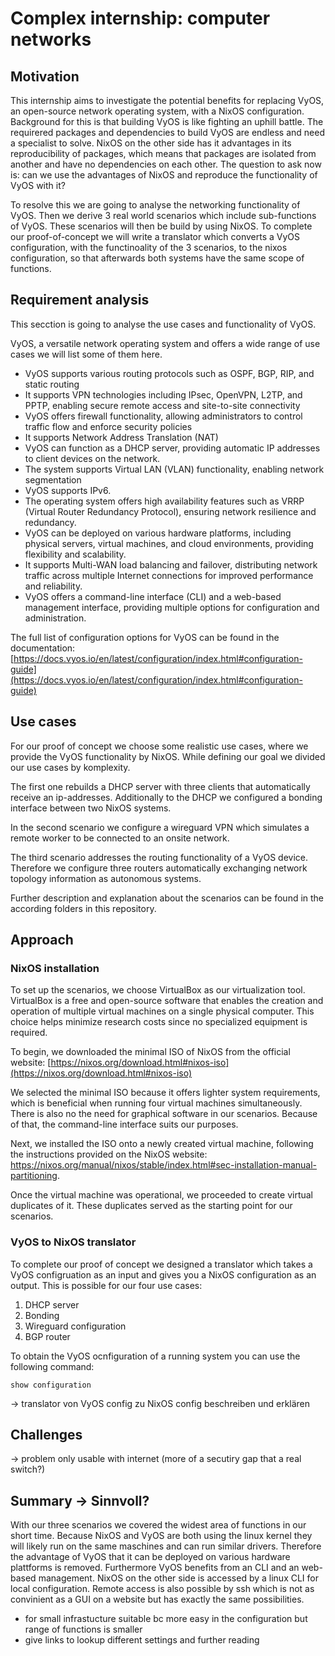 # Complex internship: computer networks
## Motivation 
This internship aims to investigate the potential benefits for replacing VyOS, an open-source network operating system, with a NixOS configuration. Background for this is that building VyOS is like fighting an uphill battle. The requirered packages and dependencies to build VyOS are endless and need a specialist to solve. 
NixOS on the other side has it advantages in its reproducibility of packages, which means that packages are isolated from another and have no dependencies on each other.
The question to ask now is: can we use the advantages of NixOS and reproduce the functionality of VyOS with it? 

To resolve this we are going to analyse the networking functionality of VyOS. Then we derive 3 real world scenarios which include sub-functions of VyOS. These scenarios will then be build by using NixOS. To complete our proof-of-concept we will write a translator which converts a VyOS configuration, with the functinoality of the 3 scenarios, to the nixos configuration, so that afterwards both systems have the same scope of functions.

## Requirement analysis 
This secction is going to analyse the use cases and functionality of VyOS. 

VyOS, a versatile network operating system and offers a wide range of use cases we will list some of them here. 

- VyOS supports various routing protocols such as OSPF, BGP, RIP, and static routing
- It supports VPN technologies including IPsec, OpenVPN, L2TP, and PPTP, enabling secure remote access and site-to-site connectivity
- VyOS offers firewall functionality, allowing administrators to control traffic flow and enforce security policies
- It supports Network Address Translation (NAT)
- VyOS can function as a DHCP server, providing automatic IP addresses to client devices on the network.
- The system supports Virtual LAN (VLAN) functionality, enabling network segmentation
- VyOS supports IPv6.
- The operating system offers high availability features such as VRRP (Virtual Router Redundancy Protocol), ensuring network resilience and redundancy.
- VyOS can be deployed on various hardware platforms, including physical servers, virtual machines, and cloud environments, providing flexibility and scalability.
- It supports Multi-WAN load balancing and failover, distributing network traffic across multiple Internet connections for improved performance and reliability.
- VyOS offers a command-line interface (CLI) and a web-based management interface, providing multiple options for configuration and administration.

The full list of configuration options for VyOS can be found in the documentation:
[https://docs.vyos.io/en/latest/configuration/index.html#configuration-guide](https://docs.vyos.io/en/latest/configuration/index.html#configuration-guide)


## Use cases 
For our proof of concept we choose some realistic use cases, where we provide the VyOS functionality by NixOS. While defining our goal we divided our use cases by komplexity. 

The first one rebuilds a DHCP server with three clients that automatically receive an ip-addresses. Additionally to the DHCP we configured a bonding interface between two NixOS systems. 

In the second scenario we configure a wireguard VPN which simulates a remote worker to be connected to an onsite network.

The third scenario addresses the routing functionality of a VyOS device. Therefore we configure three routers automatically exchanging network topology information as autonomous systems. 

Further description and explanation about the scenarios can be found in the according folders in this repository. 

## Approach 

### NixOS installation
To set up the scenarios, we choose VirtualBox as our virtualization tool. VirtualBox is a free and open-source software that enables the creation and operation of multiple virtual machines on a single physical computer. This choice helps minimize research costs since no specialized equipment is required.

To begin, we downloaded the minimal ISO of NixOS from the official website: 
[https://nixos.org/download.html#nixos-iso](https://nixos.org/download.html#nixos-iso)

We selected the minimal ISO because it offers lighter system requirements, which is beneficial when running four virtual machines simultaneously. There is also no the need for graphical software in our scenarios. Because of that, the command-line interface suits our purposes.

Next, we installed the ISO onto a newly created virtual machine, following the instructions provided on the NixOS website: https://nixos.org/manual/nixos/stable/index.html#sec-installation-manual-partitioning.

Once the virtual machine was operational, we proceeded to create virtual duplicates of it. These duplicates served as the starting point for our scenarios.


### VyOS to NixOS translator
To complete our proof of concept we designed a translator which takes a VyOS configruation as an input and gives you a NixOS configuration as an output. This is possible for our four use cases: 
1. DHCP server
2. Bonding
3. Wireguard configuration
4. BGP router 

To obtain the VyOS ocnfiguration of a running system you can use the following command: 
```
show configuration 
```


-> translator von VyOS config zu NixOS config beschreiben und erklären 


## Challenges 

-> problem only usable with internet (more of a secutiry gap that a real switch?)

## Summary -> Sinnvoll? 
With our three scenarios we covered the widest area of functions in our short time. Because NixOS and VyOS are both using the linux kernel they will likely run on the same maschines and can run similar drivers. Therefore the advantage of VyOS that it can be deployed on various hardware plattforms is removed. Furthermore VyOS benefits from an CLI and an web-based management. NixOS on the other side is accessed by a linux CLI for local configuration. Remote access is also possible by ssh which is not as convinient as a GUI on a website but has exactly the same possibilities.


- for small infrastucture suitable bc more easy in the configuration but range of functions is smaller 
- give links to lookup different settings and further reading 
